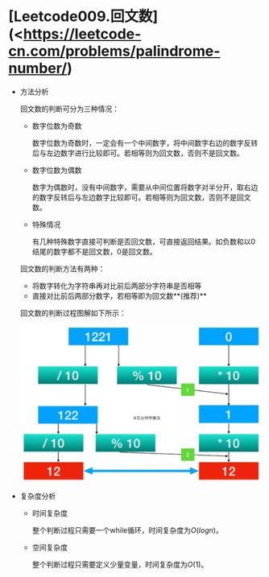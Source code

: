# [Leetcode009.回文数](<<https://leetcode-cn.com/problems/palindrome-number/>)

- 方法分析

  回文数的判断可分为三种情况：

  - 数字位数为奇数

    数字位数为奇数时，一定会有一个中间数字，将中间数字右边的数字反转后与左边数字进行比较即可。若相等则为回文数，否则不是回文数。

  - 数字位数为偶数

    数字为偶数时，没有中间数字，需要从中间位置将数字对半分开，取右边的数字反转后与左边数字比较即可。若相等则为回文数，否则不是回文数。

  - 特殊情况

    有几种特殊数字直接可判断是否回文数，可直接返回结果。如负数和以0结尾的数字都不是回文数，0是回文数。

  回文数的判断方法有两种：

  - 将数字转化为字符串再对比前后两部分字符串是否相等
  - 直接对比前后两部分数字，若相等即为回文数**(推荐)**

  回文数的判断过程图解如下所示：

  ![1558957783715](assets/1558957783715.png)

- 复杂度分析

  - 时间复杂度

    整个判断过程只需要一个while循环，时间复杂度为$O(logn)$。

  - 空间复杂度

    整个判断过程只需要定义少量变量，时间复杂度为$O(1)$。
